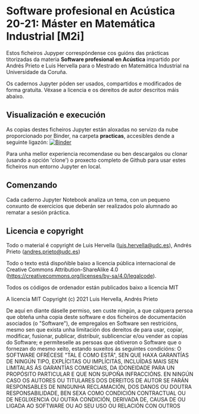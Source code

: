 # Software profesional en Acústica 20-21: Máster en Matemática Industrial [M2i]

Estos ficheiros Jupyper correspóndense cos guións das prácticas titorizadas da materia
**Software profesional en Acústica** impartido por Andrés Prieto e Luis Hervella para o
Mestrado en Matemática Industrial na Universidade
da Coruña. 

Os cadernos Jupyter póden ser usados, compartidos e modificados de forma gratuita. 
Véxase a licencia e os dereitos de autor descritos máis abaixo.

## Visualización e execución

As copias destes ficheiros Jupyter están aloxadas no servizo da nube proporcionado por
Binder, na carpeta **practicas**, accesibles dende a seguinte ligazón:
[![Binder](https://mybinder.org/badge_logo.svg)](https://mybinder.org/v2/gh/maprieto/SoftwareProfesionalAcustica/HEAD)

Para unha mellor experiencia recomendase ou ben descargalos ou clonar (usando a opción 'clone')
o proxecto completo de Github para usar estes ficheiros nun entorno Jupyter en local.

## Comenzando

Cada caderno Jupyter Notebook analiza un tema, con un pequeno conxunto de exercicios
que deberán ser realizados polo alumnado ao rematar a sesión práctica.

## Licencia e copyright

Todo o material é copyright de Luis Hervella (<luis.hervella@udc.es>), Andrés Prieto (<andres.prieto@udc.es>)

Todo o texto está dispoñible baixo a licencia pública internacional de Creative Commons
Attribution-ShareAlike 4.0
(<https://creativecommons.org/licenses/by-sa/4.0/legalcode>).

Todos os códigos de ordenador están publicados baixo a licencia MIT

A licencia MIT
Copyright (c) 2021 Luis Hervella, Andrés Prieto

De aquí en diante dáselle permiso, sen custe ningún, a que calquera persoa que obteña unha copia deste software e dos ficheiros de documentación asociados (o "Software"), de empregalos en Software sen restricións, mesmo sen que exista unha limitación dos dereitos de para usar, copiar, modificar, fusionar, publicar, distribuír, sublicenciar e/ou vender as copias do Software; e permíteselle as persoas que obtiveron o Software que o fornezan do mesmo xeito, estando suxeitos ás seguintes condicións:
O SOFTWARE OFRÉCESE "TAL É COMO ESTÁ", SEN QUE HAXA GARANTÍAS DE NINGÚN TIPO, EXPLÍCITAS OU IMPLÍCITAS, INCLUÍDAS MAIS SEN LIMITALAS ÁS GARANTÍAS COMERCIAIS, DA IDONEIDADE PARA UN PROPÓSITO PARTICULAR E QUE NON SUPOÑA INFRACCIÓNS. EN NINGÚN CASO OS AUTORES OU TITULARES DOS DEREITOS DE AUTOR SE FARÁN RESPONSABLES DE NINGUNHA RECLAMACIÓN, DOS DANOS OU DOUTRA RESPONSABILIDADE, BEN SEXA COMO CONDICIÓN CONTRACTUAL OU DE NEGLIXENCIA OU OUTRA CONDICIÓN, DERIVADA DE, CAUSA DE OU LIGADA AO SOFTWARE OU AO SEU USO OU RELACIÓN CON OUTROS
